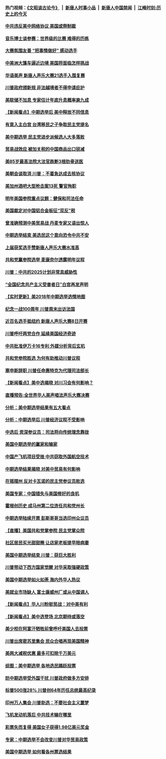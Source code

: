 #### 热门视频：[《文昭谈古论今》](https://github.com/gfw-breaker/wenzhao/blob/master/README.md?t=11090633) &nbsp;|&nbsp; [新唐人时事小品](https://github.com/gfw-breaker/ntdtv-comedy/blob/master/README.md?t=11090633) &nbsp;|&nbsp; [新唐人中国禁闻](https://github.com/gfw-breaker/ntdtv-news/blob/master/README.md?t=11090633) &nbsp;|&nbsp; [江峰时刻:历史上的今天](https://github.com/gfw-breaker/today-in-history/blob/master/README.md?t=11090633) 

#### [中共违反美中网络协议 美国或祭制裁](../pages/nsc412/n10840238.md?t=11090633) 

#### [音乐博士谈参赛：世界级的比赛 难得的历练](../pages/nsc412/n10839835.md?t=11090633) 

#### [大赛氛围友善 “把事情做好” 感动选手](../pages/nsc412/n10839875.md?t=11090633) 

#### [中美洲大篷车逼近边境 美国将面临怎样挑战](../pages/nsc412/n10839620.md?t=11090633) 

#### [华语美声 新唐人声乐大赛21选手入围复赛](../pages/nsc412/n10839807.md?t=11090633) 

#### [川普政府颁新规 非法越境者不得申请庇护](../pages/nsc412/n10839735.md?t=11090633) 

#### [美联储不加息 专家估计年底升息概率逾九成](../pages/nsc412/n10839625.md?t=11090633) 

#### [【新闻看点】中期选举后 美中释放不同信息](../pages/nsc412/n10839180.md?t=11090633) 

#### [有意入主白宫 台湾移民之子争取民主党提名](../pages/nsc412/n10839477.md?t=11090633) 

#### [美中期选举 民主党进步派候选人大多落败](../pages/nsc412/n10839376.md?t=11090633) 

#### [贸易战效应 被加关税的中国商品出口锐减](../pages/nsc412/n10839305.md?t=11090633) 

#### [美85岁最高法院大法官跌断3根肋骨送医](../pages/nsc412/n10839064.md?t=11090633) 

#### [美朝会谈取消 川普：不着急达成去核协议](../pages/nsc412/n10837895.md?t=11090633) 

#### [美加州酒吧大型枪击案13死 警官殉职](../pages/nsc412/n10838345.md?t=11090633) 

#### [明年美国参院重点议题：健保和司法任命](../pages/nsc412/n10838362.md?t=11090633) 

#### [美国裁定对中国铝合金板征“双反”税](../pages/nsc412/n10837584.md?t=11090633) 

#### [曾准确预测中美贸易战 丹麦专家又语出惊人](../pages/nsc412/n10837600.md?t=11090633) 

#### [中期选举结束 美选民这个意向恐令中共不安](../pages/nsc412/n10837538.md?t=11090633) 

#### [上届获奖选手赞新唐人声乐大赛水准高](../pages/nsc412/n10837404.md?t=11090633) 

#### [共和党赢参院选举 麦康奈尔透露明年议程](../pages/nsc412/n10837374.md?t=11090633) 

#### [川普：中共的2025计划非常具威胁性](../pages/nsc412/n10837413.md?t=11090633) 

#### [“全国纪念共产主义受害者日”白宫再发声明](../pages/nsc412/n10837350.md?t=11090633) 

#### [【实时更新】美2018年中期选举选情地图](../pages/nsc412/n10834279.md?t=11090633) 

#### [纪念一战100周年 川普周末出访法国](../pages/nsc412/n10837179.md?t=11090633) 

#### [近百名选手抵纽约 新唐人声乐大赛8日开赛](../pages/nsc412/n10837104.md?t=11090633) 

#### [川普呼吁两党合作 延续美国经济奇迹](../pages/nsc412/n10837121.md?t=11090633) 

#### [中共批准伊万卡16专利 外媒分析背后玄机](../pages/nsc412/n10836498.md?t=11090633) 

#### [共和党参院胜选 为何有助推动川普议程](../pages/nsc412/n10836979.md?t=11090633) 

#### [塞申斯辞职 川普任命惠特克为代理司法部长](../pages/nsc412/n10836938.md?t=11090633) 

#### [【新闻看点】美中选揭晓 对川习会有何影响？](../pages/nsc412/n10836680.md?t=11090633) 

#### [直播预告:全世界华人美声唱法声乐大赛决赛](../pages/nsc412/n10836869.md?t=11090633) 

#### [分析：美中期选举结果有五大看点](../pages/nsc412/n10836688.md?t=11090633) 

#### [分析：中期选举后 川普经济议程不受影响](../pages/nsc412/n10836639.md?t=11090633) 

#### [中选后 资深参议员：司法将向传统理念靠拢](../pages/nsc412/n10836636.md?t=11090633) 

#### [美国中期选举的赢家和输家](../pages/nsc412/n10836599.md?t=11090633) 

#### [中国产飞机项目受挫 中共窃取外国航空技术](../pages/nsc412/n10834297.md?t=11090633) 

#### [中期选举结果揭晓 对美中贸易有何影响](../pages/nsc412/n10835845.md?t=11090633) 

#### [在摇摆州 反对卡瓦诺的民主党参议员败选](../pages/nsc412/n10835814.md?t=11090633) 

#### [美国专家：中国错失与美国修好的良机](../pages/nsc412/n10835636.md?t=11090633) 

#### [霍根创历史 成马州第二位连任共和党州长](../pages/nsc412/n10835590.md?t=11090633) 

#### [中期选举陆续开票 彭斯哥哥当选印州众议员](../pages/nsc412/n10835198.md?t=11090633) 

#### [【直播】美国共和党掌参院 民主党掌众院](../pages/nsc412/n10834434.md?t=11090633) 

#### [社区居民买光甜甜圈 让店家老板提早陪病妻](../pages/nsc412/n10835016.md?t=11090633) 

#### [美国中期选举结束 川普：获巨大胜利](../pages/nsc412/n10834872.md?t=11090633) 

#### [川普带动下西方国家觉醒 对华采取强硬政策](../pages/nsc412/n10834533.md?t=11090633) 

#### [美国中期选举如火如荼 海内外华人热议](../pages/nsc412/n10834914.md?t=11090633) 

#### [美就业市场缺人 富士康威州厂或从中国调人](../pages/nsc412/n10834510.md?t=11090633) 

#### [【新闻看点】华人川粉挺贸战：对中美有利](../pages/nsc412/n10834109.md?t=11090633) 

#### [【新闻看点】美中选登场 北京期待或落空](../pages/nsc412/n10833936.md?t=11090633) 

#### [美少校在阿富汗牺牲前曾呼吁美国人去投票](../pages/nsc412/n10834207.md?t=11090633) 

#### [川普出席密苏里集会 民众合唱再现美国精神](../pages/nsc412/n10834194.md?t=11090633) 

#### [美两大减税优惠 最多可扣除千万美元](../pages/nsc412/n10834121.md?t=11090633) 

#### [组图：美中期选举 各地选民踊跃投票](../pages/nsc412/n10833951.md?t=11090633) 

#### [防中期选举受外国干扰 川普政府做多方安排](../pages/nsc412/n10834018.md?t=11090633) 

#### [标普500涨28% 川普创64年历任总统最高纪录](../pages/nsc412/n10833630.md?t=11090633) 

#### [印州万人集会 川普助选：不要社会主义噩梦](../pages/nsc412/n10833526.md?t=11090633) 

#### [飞机发动机落后 中共技术输在哪里](../pages/nsc412/n10831804.md?t=11090633) 

#### [彩票失而复得 美国女子获得1.98亿美元奖金](../pages/nsc412/n10832909.md?t=11090633) 

#### [专家：中期选举不会改变川普对华贸易政策](../pages/nsc412/n10832522.md?t=11090633) 

#### [美国中期选举 如何看各州票选结果](../pages/nsc412/n10831976.md?t=11090633) 

